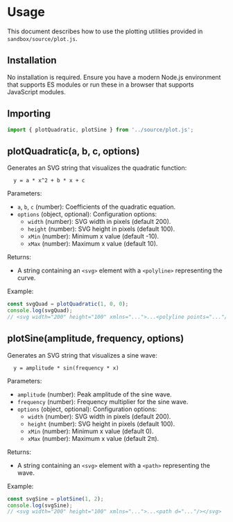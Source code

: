 # Usage

This document describes how to use the plotting utilities provided in `sandbox/source/plot.js`.

## Installation

No installation is required. Ensure you have a modern Node.js environment that supports ES modules or run these in a browser that supports JavaScript modules.

## Importing

```javascript
import { plotQuadratic, plotSine } from '../source/plot.js';
```

## plotQuadratic(a, b, c, options)

Generates an SVG string that visualizes the quadratic function:

```
  y = a * x^2 + b * x + c
```

Parameters:

- `a`, `b`, `c` (number): Coefficients of the quadratic equation.
- `options` (object, optional): Configuration options:
  - `width` (number): SVG width in pixels (default 200).
  - `height` (number): SVG height in pixels (default 100).
  - `xMin` (number): Minimum x value (default -10).
  - `xMax` (number): Maximum x value (default 10).

Returns:

- A string containing an `<svg>` element with a `<polyline>` representing the curve.

Example:

```javascript
const svgQuad = plotQuadratic(1, 0, 0);
console.log(svgQuad);
// <svg width="200" height="100" xmlns="...">...<polyline points="..."/></svg>
```

## plotSine(amplitude, frequency, options)

Generates an SVG string that visualizes a sine wave:

```
  y = amplitude * sin(frequency * x)
```

Parameters:

- `amplitude` (number): Peak amplitude of the sine wave.
- `frequency` (number): Frequency multiplier for the sine wave.
- `options` (object, optional): Configuration options:
  - `width` (number): SVG width in pixels (default 200).
  - `height` (number): SVG height in pixels (default 100).
  - `xMin` (number): Minimum x value (default 0).
  - `xMax` (number): Maximum x value (default 2π).

Returns:

- A string containing an `<svg>` element with a `<path>` representing the wave.

Example:

```javascript
const svgSine = plotSine(1, 2);
console.log(svgSine);
// <svg width="200" height="100" xmlns="...">...<path d="..."/></svg>
```